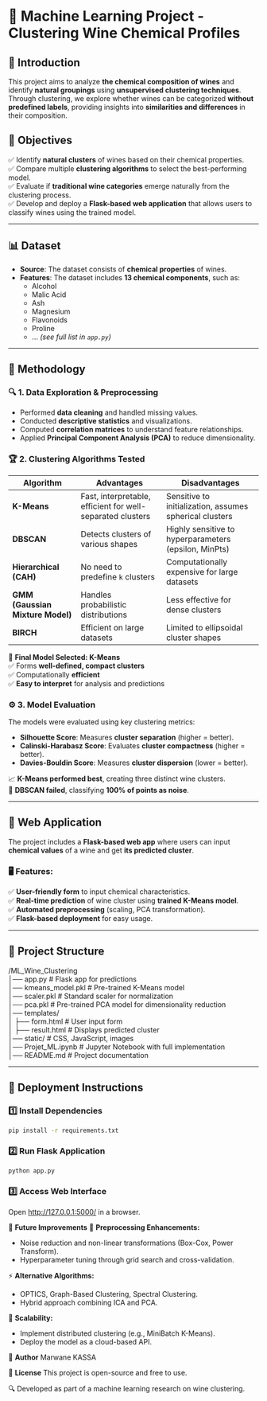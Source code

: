 # 🍷 Machine Learning Project - Clustering Wine Chemical Profiles

## 📌 Introduction

This project aims to analyze **the chemical composition of wines** and identify **natural groupings** using **unsupervised clustering techniques**.  
Through clustering, we explore whether wines can be categorized **without predefined labels**, providing insights into **similarities and differences** in their composition.  

## 🎯 Objectives

✅ Identify **natural clusters** of wines based on their chemical properties.  
✅ Compare multiple **clustering algorithms** to select the best-performing model.  
✅ Evaluate if **traditional wine categories** emerge naturally from the clustering process.  
✅ Develop and deploy a **Flask-based web application** that allows users to classify wines using the trained model.

---

## 📊 Dataset

- **Source**: The dataset consists of **chemical properties** of wines.
- **Features**: The dataset includes **13 chemical components**, such as:
  - Alcohol
  - Malic Acid
  - Ash
  - Magnesium
  - Flavonoids
  - Proline  
  - ... *(see full list in `app.py`)*

---

## 📖 Methodology

### 🔍 1. Data Exploration & Preprocessing

- Performed **data cleaning** and handled missing values.
- Conducted **descriptive statistics** and visualizations.
- Computed **correlation matrices** to understand feature relationships.
- Applied **Principal Component Analysis (PCA)** to reduce dimensionality.

### 🏆 2. Clustering Algorithms Tested

| Algorithm | Advantages | Disadvantages |
|-----------|------------|--------------|
| **K-Means** | Fast, interpretable, efficient for well-separated clusters | Sensitive to initialization, assumes spherical clusters |
| **DBSCAN** | Detects clusters of various shapes | Highly sensitive to hyperparameters (epsilon, MinPts) |
| **Hierarchical (CAH)** | No need to predefine `k` clusters | Computationally expensive for large datasets |
| **GMM (Gaussian Mixture Model)** | Handles probabilistic distributions | Less effective for dense clusters |
| **BIRCH** | Efficient on large datasets | Limited to ellipsoidal cluster shapes |

📌 **Final Model Selected: K-Means**  
✅ Forms **well-defined, compact clusters**  
✅ Computationally **efficient**  
✅ **Easy to interpret** for analysis and predictions  

### ⚙️ 3. Model Evaluation

The models were evaluated using key clustering metrics:

- **Silhouette Score**: Measures **cluster separation** (higher = better).
- **Calinski-Harabasz Score**: Evaluates **cluster compactness** (higher = better).
- **Davies-Bouldin Score**: Measures **cluster dispersion** (lower = better).

📈 **K-Means performed best**, creating three distinct wine clusters.  
📌 **DBSCAN failed**, classifying **100% of points as noise**.

---

## 🚀 Web Application

The project includes a **Flask-based web app** where users can input **chemical values** of a wine and get **its predicted cluster**.

### 🖥️ Features:

✅ **User-friendly form** to input chemical characteristics.  
✅ **Real-time prediction** of wine cluster using **trained K-Means model**.  
✅ **Automated preprocessing** (scaling, PCA transformation).  
✅ **Flask-based deployment** for easy usage.

---

## 📂 Project Structure

/ML_Wine_Clustering  
│── app.py # Flask app for predictions  
│── kmeans_model.pkl # Pre-trained K-Means model  
│── scaler.pkl # Standard scaler for normalization  
│── pca.pkl # Pre-trained PCA model for dimensionality reduction  
│── templates/  
│ ├── form.html # User input form  
│ ├── result.html # Displays predicted cluster  
│── static/ # CSS, JavaScript, images  
│── Projet_ML.ipynb # Jupyter Notebook with full implementation  
│── README.md # Project documentation  

---
## 🚀 Deployment Instructions

### 1️⃣ **Install Dependencies**
```bash
pip install -r requirements.txt
```
### 2️⃣ **Run Flask Application**
```bash
python app.py
```
### 3️⃣ **Access Web Interface**
Open http://127.0.0.1:5000/ in a browser.

🔧 **Future Improvements**
🚀 **Preprocessing Enhancements:**
- Noise reduction and non-linear transformations (Box-Cox, Power Transform).
- Hyperparameter tuning through grid search and cross-validation.

⚡ **Alternative Algorithms:**
- OPTICS, Graph-Based Clustering, Spectral Clustering.
- Hybrid approach combining ICA and PCA.

📌 **Scalability:**
- Implement distributed clustering (e.g., MiniBatch K-Means).
- Deploy the model as a cloud-based API.

👤 **Author**
Marwane KASSA

📜 **License**
This project is open-source and free to use.

🔍 Developed as part of a machine learning research on wine clustering.
